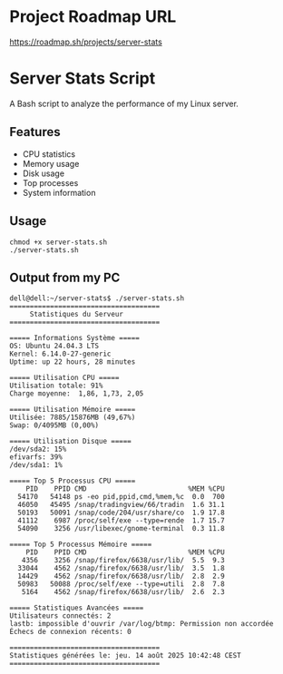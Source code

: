# Project Roadmap URL

https://roadmap.sh/projects/server-stats

# Server Stats Script

A Bash script to analyze the performance of my Linux server.

## Features

- CPU statistics
- Memory usage
- Disk usage
- Top processes
- System information

## Usage

```
chmod +x server-stats.sh
./server-stats.sh
```

## Output from my PC

```
dell@dell:~/server-stats$ ./server-stats.sh
=====================================
     Statistiques du Serveur
=====================================

===== Informations Système =====
OS: Ubuntu 24.04.3 LTS
Kernel: 6.14.0-27-generic
Uptime: up 22 hours, 28 minutes

===== Utilisation CPU =====
Utilisation totale: 91%
Charge moyenne:  1,86, 1,73, 2,05

===== Utilisation Mémoire =====
Utilisée: 7885/15876MB (49,67%)
Swap: 0/4095MB (0,00%)

===== Utilisation Disque =====
/dev/sda2: 15%
efivarfs: 39%
/dev/sda1: 1%

===== Top 5 Processus CPU =====
    PID    PPID CMD                         %MEM %CPU
  54170   54148 ps -eo pid,ppid,cmd,%mem,%c  0.0  700
  46050   45495 /snap/tradingview/66/tradin  1.6 31.1
  50193   50091 /snap/code/204/usr/share/co  1.9 17.8
  41112    6987 /proc/self/exe --type=rende  1.7 15.7
  54090    3256 /usr/libexec/gnome-terminal  0.3 11.8

===== Top 5 Processus Mémoire =====
    PID    PPID CMD                         %MEM %CPU
   4356    3256 /snap/firefox/6638/usr/lib/  5.5  9.3
  33044    4562 /snap/firefox/6638/usr/lib/  3.5  1.8
  14429    4562 /snap/firefox/6638/usr/lib/  2.8  2.9
  50983   50088 /proc/self/exe --type=utili  2.8  7.8
   5164    4562 /snap/firefox/6638/usr/lib/  2.6  2.3

===== Statistiques Avancées =====
Utilisateurs connectés: 2
lastb: impossible d'ouvrir /var/log/btmp: Permission non accordée
Échecs de connexion récents: 0

=====================================
Statistiques générées le: jeu. 14 août 2025 10:42:48 CEST
=====================================
```